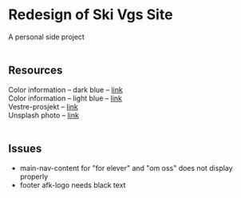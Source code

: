 # Redesign of Ski Vgs Site
A personal side project
<br><br>
## Resources
Color information – dark blue – [link](https://www.colorhexa.com/053e68)
<br>
Color information – light blue – [link](https://www.colorhexa.com/64c3d8)
<br>
Vestre-prosjekt – [link](https://vestre.com/no/project/ski-videregaaende-skole-ski/)
<br>
Unsplash photo – [link](https://unsplash.com/photos/pvHma684eEI)
<br><br>
## Issues
* main-nav-content for "for elever" and "om oss" does not display properly
* footer afk-logo needs black text
